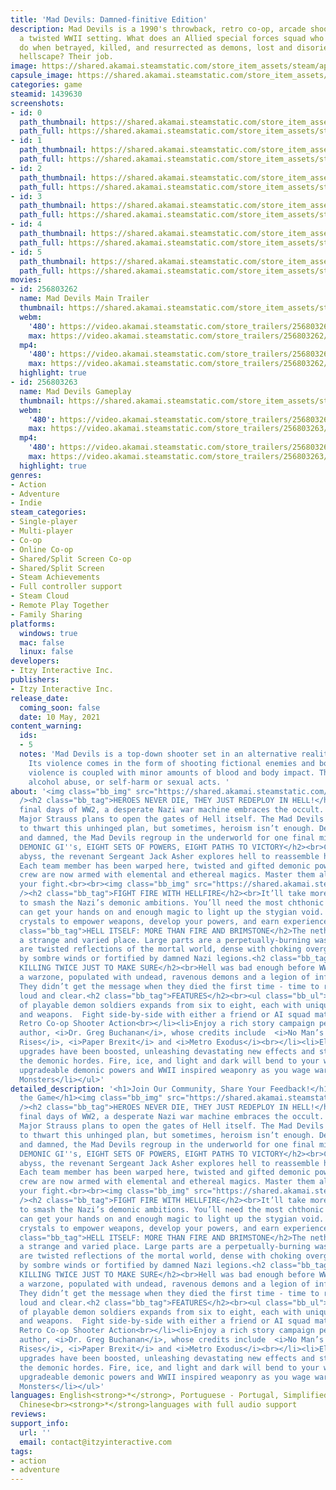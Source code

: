 ```yaml
---
title: 'Mad Devils: Damned-finitive Edition'
description: Mad Devils is a 1990's throwback, retro co-op, arcade shooter set in
  a twisted WWII setting. What does an Allied special forces squad who hunt Nazi occultists
  do when betrayed, killed, and resurrected as demons, lost and disoriented in ruined
  hellscape? Their job.
image: https://shared.akamai.steamstatic.com/store_item_assets/steam/apps/1439630/header.jpg?t=1723753309
capsule_image: https://shared.akamai.steamstatic.com/store_item_assets/steam/apps/1439630/capsule_231x87.jpg?t=1723753309
categories: game
steamid: 1439630
screenshots:
- id: 0
  path_thumbnail: https://shared.akamai.steamstatic.com/store_item_assets/steam/apps/1439630/ss_0a209109d86fa8ae3f05985dd5eb4c818483f8f8.600x338.jpg?t=1723753309
  path_full: https://shared.akamai.steamstatic.com/store_item_assets/steam/apps/1439630/ss_0a209109d86fa8ae3f05985dd5eb4c818483f8f8.1920x1080.jpg?t=1723753309
- id: 1
  path_thumbnail: https://shared.akamai.steamstatic.com/store_item_assets/steam/apps/1439630/ss_7ae187482c11a8723c769ba0fd3095a89f126ca2.600x338.jpg?t=1723753309
  path_full: https://shared.akamai.steamstatic.com/store_item_assets/steam/apps/1439630/ss_7ae187482c11a8723c769ba0fd3095a89f126ca2.1920x1080.jpg?t=1723753309
- id: 2
  path_thumbnail: https://shared.akamai.steamstatic.com/store_item_assets/steam/apps/1439630/ss_31bf4e3d69df9d6ccb087f01adbf51ea2f1416d9.600x338.jpg?t=1723753309
  path_full: https://shared.akamai.steamstatic.com/store_item_assets/steam/apps/1439630/ss_31bf4e3d69df9d6ccb087f01adbf51ea2f1416d9.1920x1080.jpg?t=1723753309
- id: 3
  path_thumbnail: https://shared.akamai.steamstatic.com/store_item_assets/steam/apps/1439630/ss_ce5886496f5212ea187da098bbb3613d32aca9f9.600x338.jpg?t=1723753309
  path_full: https://shared.akamai.steamstatic.com/store_item_assets/steam/apps/1439630/ss_ce5886496f5212ea187da098bbb3613d32aca9f9.1920x1080.jpg?t=1723753309
- id: 4
  path_thumbnail: https://shared.akamai.steamstatic.com/store_item_assets/steam/apps/1439630/ss_2b1bf4fe1757f6f58b43a963b014e67c8fee9403.600x338.jpg?t=1723753309
  path_full: https://shared.akamai.steamstatic.com/store_item_assets/steam/apps/1439630/ss_2b1bf4fe1757f6f58b43a963b014e67c8fee9403.1920x1080.jpg?t=1723753309
- id: 5
  path_thumbnail: https://shared.akamai.steamstatic.com/store_item_assets/steam/apps/1439630/ss_25961ef2db9372f26713f28535a6f545e880b895.600x338.jpg?t=1723753309
  path_full: https://shared.akamai.steamstatic.com/store_item_assets/steam/apps/1439630/ss_25961ef2db9372f26713f28535a6f545e880b895.1920x1080.jpg?t=1723753309
movies:
- id: 256803262
  name: Mad Devils Main Trailer
  thumbnail: https://shared.akamai.steamstatic.com/store_item_assets/steam/apps/256803262/movie.293x165.jpg?t=1723599809
  webm:
    '480': https://video.akamai.steamstatic.com/store_trailers/256803262/movie480_vp9.webm?t=1723599809
    max: https://video.akamai.steamstatic.com/store_trailers/256803262/movie_max_vp9.webm?t=1723599809
  mp4:
    '480': https://video.akamai.steamstatic.com/store_trailers/256803262/movie480.mp4?t=1723599809
    max: https://video.akamai.steamstatic.com/store_trailers/256803262/movie_max.mp4?t=1723599809
  highlight: true
- id: 256803263
  name: Mad Devils Gameplay
  thumbnail: https://shared.akamai.steamstatic.com/store_item_assets/steam/apps/256803263/movie.293x165.jpg?t=1606145247
  webm:
    '480': https://video.akamai.steamstatic.com/store_trailers/256803263/movie480_vp9.webm?t=1606145247
    max: https://video.akamai.steamstatic.com/store_trailers/256803263/movie_max_vp9.webm?t=1606145247
  mp4:
    '480': https://video.akamai.steamstatic.com/store_trailers/256803263/movie480.mp4?t=1606145247
    max: https://video.akamai.steamstatic.com/store_trailers/256803263/movie_max.mp4?t=1606145247
  highlight: true
genres:
- Action
- Adventure
- Indie
steam_categories:
- Single-player
- Multi-player
- Co-op
- Online Co-op
- Shared/Split Screen Co-op
- Shared/Split Screen
- Steam Achievements
- Full controller support
- Steam Cloud
- Remote Play Together
- Family Sharing
platforms:
  windows: true
  mac: false
  linux: false
developers:
- Itzy Interactive Inc.
publishers:
- Itzy Interactive Inc.
release_date:
  coming_soon: false
  date: 10 May, 2021
content_warning:
  ids:
  - 5
  notes: 'Mad Devils is a top-down shooter set in an alternative reality of WWII.
    Its violence comes in the form of shooting fictional enemies and bosses. This
    violence is coupled with minor amounts of blood and body impact. There''s no drug,
    alcohol abuse, or self-harm or sexual acts. '
about: '<img class="bb_img" src="https://shared.akamai.steamstatic.com/store_item_assets/steam/apps/1439630/extras/MadDevilsGif_1_.gif?t=1723753309"
  /><h2 class="bb_tag">HEROES NEVER DIE, THEY JUST REDEPLOY IN HELL!</h2><br>In the
  final days of WW2, a desperate Nazi war machine embraces the occult. The maniacal
  Major Strauss plans to open the gates of Hell itself. The Mad Devils are deployed
  to thwart this unhinged plan, but sometimes, heroism isn’t enough. Defeated, lost
  and damned, the Mad Devils regroup in the underworld for one final mission.<h2 class="bb_tag">EIGHT
  DEMONIC GI''s, EIGHT SETS OF POWERS, EIGHT PATHS TO VICTORY</h2><br>Cast into the
  abyss, the revenant Sergeant Jack Asher explores hell to reassemble his fallen squad.
  Each team member has been warped here, twisted and gifted demonic powers. Your expert
  crew are now armed with elemental and ethereal magics. Master them all and finish
  your fight.<br><br><img class="bb_img" src="https://shared.akamai.steamstatic.com/store_item_assets/steam/apps/1439630/extras/Mad_Devils_2.gif?t=1723753309"
  /><h2 class="bb_tag">FIGHT FIRE WITH HELLFIRE</h2><br>It’ll take more than guns
  to smash the Nazi’s demonic ambitions. You’ll need the most chthonic weapons you
  can get your hands on and enough magic to light up the stygian void. Collect demonic
  crystals to empower weapons, develop your powers, and earn experience through violence.<h2
  class="bb_tag">HELL ITSELF: MORE THAN FIRE AND BRIMSTONE</h2>The netherworld is
  a strange and varied place. Large parts are a perpetually-burning wasteland, others
  are twisted reflections of the mortal world, dense with choking overgrowth, frozen
  by sombre winds or fortified by damned Nazi legions.<h2 class="bb_tag">NAZIS: WORTH
  KILLING TWICE JUST TO MAKE SURE</h2><br>Hell was bad enough before WWII. Now it’s
  a warzone, populated with undead, ravenous demons and a legion of infernal Nazis.
  They didn’t get the message when they died the first time - time to repeat the lesson,
  loud and clear.<h2 class="bb_tag">FEATURES</h2><br><ul class="bb_ul"><li>The roster
  of playable demon soldiers expands from six to eight, each with unique abilities
  and weapons.  Fight side-by-side with either a friend or AI squad mate<br></li><li>1990''s
  Retro Co-op Shooter Action<br></li><li>Enjoy a rich story campaign penned by UK
  author, <i>Dr. Greg Buchanan</i>, whose credits include  <i>No Man’s Sky: Atlas
  Rises</i>, <i>Paper Brexit</i> and <i>Metro Exodus</i><br></li><li>Elemental weapon
  upgrades have been boosted, unleashing devastating new effects and strategies against
  the demonic hordes. Fire, ice, and light and dark will bend to your will<br></li><li>Use
  upgradeable demonic powers and WWII inspired weaponry as you wage war against Nazi
  Monsters</li></ul>'
detailed_description: '<h1>Join Our Community, Share Your Feedback!</h1><p></p><br><h1>About
  the Game</h1><img class="bb_img" src="https://shared.akamai.steamstatic.com/store_item_assets/steam/apps/1439630/extras/MadDevilsGif_1_.gif?t=1723753309"
  /><h2 class="bb_tag">HEROES NEVER DIE, THEY JUST REDEPLOY IN HELL!</h2><br>In the
  final days of WW2, a desperate Nazi war machine embraces the occult. The maniacal
  Major Strauss plans to open the gates of Hell itself. The Mad Devils are deployed
  to thwart this unhinged plan, but sometimes, heroism isn’t enough. Defeated, lost
  and damned, the Mad Devils regroup in the underworld for one final mission.<h2 class="bb_tag">EIGHT
  DEMONIC GI''s, EIGHT SETS OF POWERS, EIGHT PATHS TO VICTORY</h2><br>Cast into the
  abyss, the revenant Sergeant Jack Asher explores hell to reassemble his fallen squad.
  Each team member has been warped here, twisted and gifted demonic powers. Your expert
  crew are now armed with elemental and ethereal magics. Master them all and finish
  your fight.<br><br><img class="bb_img" src="https://shared.akamai.steamstatic.com/store_item_assets/steam/apps/1439630/extras/Mad_Devils_2.gif?t=1723753309"
  /><h2 class="bb_tag">FIGHT FIRE WITH HELLFIRE</h2><br>It’ll take more than guns
  to smash the Nazi’s demonic ambitions. You’ll need the most chthonic weapons you
  can get your hands on and enough magic to light up the stygian void. Collect demonic
  crystals to empower weapons, develop your powers, and earn experience through violence.<h2
  class="bb_tag">HELL ITSELF: MORE THAN FIRE AND BRIMSTONE</h2>The netherworld is
  a strange and varied place. Large parts are a perpetually-burning wasteland, others
  are twisted reflections of the mortal world, dense with choking overgrowth, frozen
  by sombre winds or fortified by damned Nazi legions.<h2 class="bb_tag">NAZIS: WORTH
  KILLING TWICE JUST TO MAKE SURE</h2><br>Hell was bad enough before WWII. Now it’s
  a warzone, populated with undead, ravenous demons and a legion of infernal Nazis.
  They didn’t get the message when they died the first time - time to repeat the lesson,
  loud and clear.<h2 class="bb_tag">FEATURES</h2><br><ul class="bb_ul"><li>The roster
  of playable demon soldiers expands from six to eight, each with unique abilities
  and weapons.  Fight side-by-side with either a friend or AI squad mate<br></li><li>1990''s
  Retro Co-op Shooter Action<br></li><li>Enjoy a rich story campaign penned by UK
  author, <i>Dr. Greg Buchanan</i>, whose credits include  <i>No Man’s Sky: Atlas
  Rises</i>, <i>Paper Brexit</i> and <i>Metro Exodus</i><br></li><li>Elemental weapon
  upgrades have been boosted, unleashing devastating new effects and strategies against
  the demonic hordes. Fire, ice, and light and dark will bend to your will<br></li><li>Use
  upgradeable demonic powers and WWII inspired weaponry as you wage war against Nazi
  Monsters</li></ul>'
languages: English<strong>*</strong>, Portuguese - Portugal, Simplified Chinese, Traditional
  Chinese<br><strong>*</strong>languages with full audio support
reviews:
support_info:
  url: ''
  email: contact@itzyinteractive.com
tags:
- action
- adventure
---
```


